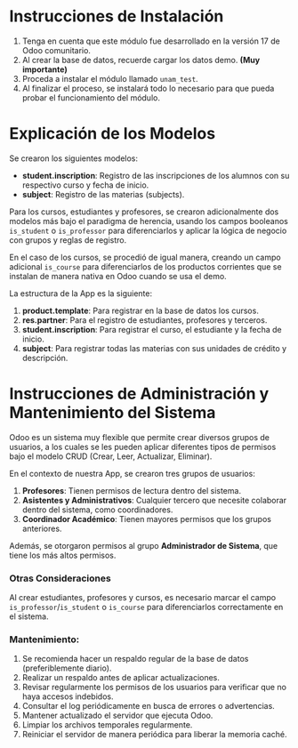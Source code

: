 # Instrucciones de Instalación

1. Tenga en cuenta que este módulo fue desarrollado en la versión 17 de Odoo comunitario.
2. Al crear la base de datos, recuerde cargar los datos demo. **(Muy importante)**
3. Proceda a instalar el módulo llamado `unam_test`.
4. Al finalizar el proceso, se instalará todo lo necesario para que pueda probar el funcionamiento del módulo.

# Explicación de los Modelos

Se crearon los siguientes modelos:

- **student.inscription**: Registro de las inscripciones de los alumnos con su respectivo curso y fecha de inicio.
- **subject**: Registro de las materias (subjects).

Para los cursos, estudiantes y profesores, se crearon adicionalmente dos modelos más bajo el paradigma de herencia, usando los campos booleanos `is_student` o `is_professor` para diferenciarlos y aplicar la lógica de negocio con grupos y reglas de registro.

En el caso de los cursos, se procedió de igual manera, creando un campo adicional `is_course` para diferenciarlos de los productos corrientes que se instalan de manera nativa en Odoo cuando se usa el demo.

La estructura de la App es la siguiente:

1. **product.template**: Para registrar en la base de datos los cursos.
2. **res.partner**: Para el registro de estudiantes, profesores y terceros.
3. **student.inscription**: Para registrar el curso, el estudiante y la fecha de inicio.
4. **subject**: Para registrar todas las materias con sus unidades de crédito y descripción.

# Instrucciones de Administración y Mantenimiento del Sistema

Odoo es un sistema muy flexible que permite crear diversos grupos de usuarios, a los cuales se les pueden aplicar diferentes tipos de permisos bajo el modelo CRUD (Crear, Leer, Actualizar, Eliminar).

En el contexto de nuestra App, se crearon tres grupos de usuarios:

1. **Profesores**: Tienen permisos de lectura dentro del sistema.
2. **Asistentes y Administrativos**: Cualquier tercero que necesite colaborar dentro del sistema, como coordinadores.
3. **Coordinador Académico**: Tienen mayores permisos que los grupos anteriores.

Además, se otorgaron permisos al grupo **Administrador de Sistema**, que tiene los más altos permisos.

### Otras Consideraciones

Al crear estudiantes, profesores y cursos, es necesario marcar el campo `is_professor`/`is_student` o `is_course` para diferenciarlos correctamente en el sistema.

### Mantenimiento:

1. Se recomienda hacer un respaldo regular de la base de datos (preferiblemente diario).
2. Realizar un respaldo antes de aplicar actualizaciones.
3. Revisar regularmente los permisos de los usuarios para verificar que no haya accesos indebidos.
4. Consultar el log periódicamente en busca de errores o advertencias.
5. Mantener actualizado el servidor que ejecuta Odoo.
6. Limpiar los archivos temporales regularmente.
7. Reiniciar el servidor de manera periódica para liberar la memoria caché.
